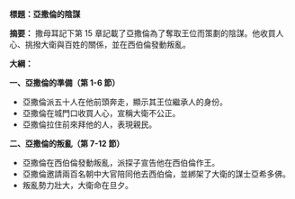 **標題：亞撒倫的陰謀**

**摘要：**
撒母耳記下第 15 章記載了亞撒倫為了奪取王位而策劃的陰謀。他收買人心、挑撥大衛與百姓的關係，並在西伯倫發動叛亂。

**大綱：**

**一、亞撒倫的準備（第 1-6 節）**
* 亞撒倫派五十人在他前頭奔走，顯示其王位繼承人的身份。
* 亞撒倫在城門口收買人心，宣稱大衛不公正。
* 亞撒倫拉住前來拜他的人，表現親民。

**二、亞撒倫的叛亂（第 7-12 節）**
* 亞撒倫在西伯倫發動叛亂，派探子宣告他在西伯倫作王。
* 亞撒倫邀請兩百名朝中大官陪同他去西伯倫，並綁架了大衛的謀士亞希多佛。
* 叛亂勢力壯大，大衛命在旦夕。